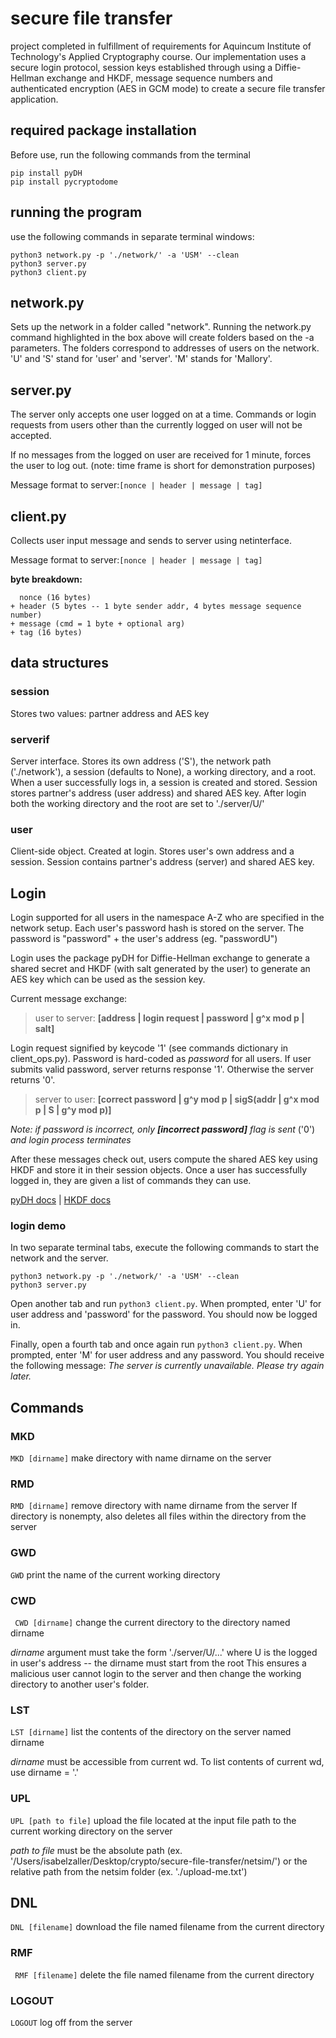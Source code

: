# secure file transfer
project completed in fulfillment of requirements for Aquincum Institute of Technology's Applied Cryptography course.
Our implementation uses a secure login protocol, session keys established through using a Diffie-Hellman exchange and 
HKDF, message sequence numbers and authenticated encryption (AES in GCM mode) to create a secure file transfer application.

## required package installation
Before use, run the following commands from the terminal
```
pip install pyDH
pip install pycryptodome
```



## running the program

use the following commands in separate terminal windows:
```
python3 network.py -p './network/' -a 'USM' --clean
python3 server.py
python3 client.py
```

## network.py
Sets up the network in a folder called "network". Running the network.py command
highlighted in the box above will create folders based on the -a
parameters. The folders correspond to addresses of users on the network.
'U' and 'S' stand for 'user' and 'server'. 'M' stands for 'Mallory'. 
## server.py

The server only accepts one user logged on at a time. Commands or login requests from
users other than the currently logged on user will not be accepted.

If no messages from the logged on user are received for 1 minute, forces the user
to log out. (note: time frame is short for demonstration purposes)

Message format to server:```[nonce | header | message | tag]``` 

## client.py
Collects user input message and sends to server using netinterface.

Message format to server:```[nonce | header | message | tag]```

**byte breakdown:**
```
  nonce (16 bytes) 
+ header (5 bytes -- 1 byte sender addr, 4 bytes message sequence number)
+ message (cmd = 1 byte + optional arg)
+ tag (16 bytes)
```

## data structures
### session
Stores two values: partner address and AES key

### serverif
Server interface. Stores its own address ('S'), the network path ('./network'), a session (defaults to None), a working directory, and a root.
When a user successfully logs in, a session is created and stored. Session stores partner's address (user address)
and shared AES key. After login both the working directory and the root are set to './server/U/'

### user
Client-side object. Created at login. Stores user's own address and a session.
Session contains partner's address (server) and shared AES key.

## Login

Login supported for all users in the namespace A-Z who are specified in the network setup.
Each user's password hash is stored on the server. The password is "password" + the user's address (eg. "passwordU")

Login uses the package pyDH for Diffie-Hellman exchange to generate a shared secret and HKDF (with salt generated by the user)
to generate an AES key which can be used as the session key.

Current message exchange:

> user to server: **[address | login request | password | g^x mod p | salt]**

Login request signified by keycode '1' (see commands dictionary in client_ops.py). Password is hard-coded as *password* for all users. If user submits valid password, server returns response '1'. Otherwise the 
server returns '0'.

> server to user: **[correct password | g^y mod p | sigS(addr | g^x mod p | S | g^y mod p)]**

*Note: if password is incorrect, only **[incorrect password]** flag is sent* ('0') *and login process terminates*

After these messages check out, users compute the shared AES key using HKDF and store it in their session objects. Once a user has successfully logged in, they are given a list of commands they can use.

[pyDH docs](https://pypi.org/project/pyDH/) | [HKDF docs](https://pycryptodome.readthedocs.io/en/latest/src/protocol/kdf.html#hkdf)


### login demo
In two separate terminal tabs, execute the following commands
to start the network and the server.
```
python3 network.py -p './network/' -a 'USM' --clean
python3 server.py
```
Open another tab and run ```python3 client.py```.
When prompted, enter 'U' for user address and 'password' for the password.
You should now be logged in.

Finally, open a fourth tab and once again run ```python3 client.py```.
When prompted, enter 'M' for user address and any password.
You should receive the following message: *The server is currently unavailable. Please try again later.*

## Commands

### MKD
```MKD [dirname]```
make directory with name dirname on the server

### RMD
```RMD [dirname]```
 remove directory with name dirname from the server
 If directory is nonempty, also deletes all files within the directory from the server

### GWD
 ```GWD``` print the name of the current working directory

### CWD
``` CWD [dirname]``` change the current directory to the directory named dirname

*dirname* argument must take the form './server/U/...' where U is the logged in user's address -- the dirname must start from the root
This ensures a malicious user cannot login to the server and then change the working directory to another user's folder.

### LST
```LST [dirname]``` list the contents of the directory on the server named dirname

*dirname* must be accessible from current wd. To list contents of current wd, use dirname = '.'

### UPL
```UPL [path to file]``` upload the file located at the input file path to the current working directory on the server

*path to file* must be the absolute path (ex. '/Users/isabelzaller/Desktop/crypto/secure-file-transfer/netsim/')
or the relative path from the netsim folder (ex. './upload-me.txt')
## DNL
 ```DNL [filename]``` download the file named filename from the current directory

### RMF
``` RMF [filename]``` delete the file named filename from the current directory

### LOGOUT
```LOGOUT``` log off from the server
